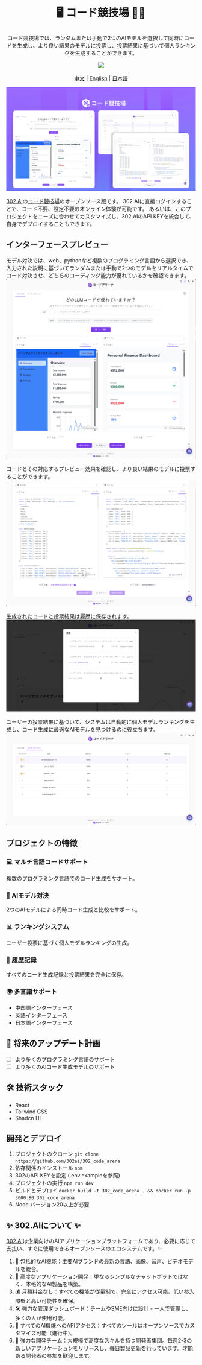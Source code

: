 # <p align="center"> 🖥️ コード競技場 🚀✨</p>

<p align="center">コード競技場では、ランダムまたは手動で2つのAIモデルを選択して同時にコードを生成し、より良い結果のモデルに投票し、投票結果に基づいて個人ランキングを生成することができます。</p>

<p align="center"><a href="https://302.ai/ja/tools/codearena/" target="blank"><img src="https://file.302.ai/gpt/imgs/github/20250102/72a57c4263944b73bf521830878ae39a.png" /></a></p >

<p align="center"><a href="README_zh.md">中文</a> | <a href="README.md">English</a> | <a href="README_ja.md">日本語</a></p>

![](docs/302_Code_Arena_jp.png)

[302.AI](https://302.ai/ja/)の[コード競技場](https://302.ai/ja/tools/codearena/)のオープンソース版です。
302.AIに直接ログインすることで、コード不要、設定不要のオンライン体験が可能です。
あるいは、このプロジェクトをニーズに合わせてカスタマイズし、302.AIのAPI KEYを統合して、自身でデプロイすることもできます。

## インターフェースプレビュー
モデル対決では、web、pythonなど複数のプログラミング言語から選択でき、入力された説明に基づいてランダムまたは手動で2つのモデルをリアルタイムでコード対決させ、どちらのコーディング能力が優れているかを確認できます。
![](docs/302_Code_Arena_jp_screenshot_01.png)

コードとその対応するプレビュー効果を確認し、より良い結果のモデルに投票することができます。
![](docs/302_Code_Arena_jp_screenshot_02.png)

生成されたコードと投票結果は履歴に保存されます。
![](docs/302_Code_Arena_jp_screenshot_03.png)

ユーザーの投票結果に基づいて、システムは自動的に個人モデルランキングを生成し、コード生成に最適なAIモデルを見つけるのに役立ちます。
![](docs/302_Code_Arena_jp_screenshot_04.png)

## プロジェクトの特徴
### 💻 マルチ言語コードサポート
複数のプログラミング言語でのコード生成をサポート。
### 🤖 AIモデル対決
2つのAIモデルによる同時コード生成と比較をサポート。
### 📊 ランキングシステム
ユーザー投票に基づく個人モデルランキングの生成。
### 💾 履歴記録
すべてのコード生成記録と投票結果を完全に保存。
### 🌍 多言語サポート
- 中国語インターフェース
- 英語インターフェース
- 日本語インターフェース

## 🚩 将来のアップデート計画
- [ ] より多くのプログラミング言語のサポート
- [ ] より多くのAIコード生成モデルのサポート

## 🛠️ 技術スタック
- React
- Tailwind CSS
- Shadcn UI

## 開発とデプロイ
1. プロジェクトのクローン `git clone https://github.com/302ai/302_code_arena`
2. 依存関係のインストール `npm`
3. 302のAPI KEYを設定 (.env.exampleを参照)
4. プロジェクトの実行 `npm run dev`
5. ビルドとデプロイ `docker build -t 302_code_arena . && docker run -p 3000:80 302_code_arena`
6. Node バージョン20以上が必要

## ✨ 302.AIについて ✨
[302.AI](https://302.ai/ja/)は企業向けのAIアプリケーションプラットフォームであり、必要に応じて支払い、すぐに使用できるオープンソースのエコシステムです。✨
1. 🧠 包括的なAI機能：主要AIブランドの最新の言語、画像、音声、ビデオモデルを統合。
2. 🚀 高度なアプリケーション開発：単なるシンプルなチャットボットではなく、本格的なAI製品を構築。
3. 💰 月額料金なし：すべての機能が従量制で、完全にアクセス可能。低い参入障壁と高い可能性を確保。
4. 🛠 強力な管理ダッシュボード：チームやSME向けに設計 - 一人で管理し、多くの人が使用可能。
5. 🔗 すべてのAI機能へのAPIアクセス：すべてのツールはオープンソースでカスタマイズ可能（進行中）。
6. 💪 強力な開発チーム：大規模で高度なスキルを持つ開発者集団。毎週2-3の新しいアプリケーションをリリースし、毎日製品更新を行っています。才能ある開発者の参加を歓迎します。
